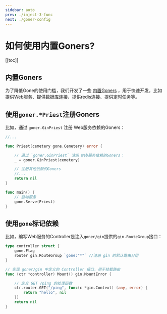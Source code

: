 ```yaml
---
sidebar: auto
prev: ./inject-3-func
next: ./goner-config
---
```


# 如何使用内置Goners?

[[toc]]

## 内置Goners

为了降低Gone的使用门槛，我们开发了一些 [内置Goners](/zh/goners/#框架内置goners) ，用于快速开发，比如提供Web服务、提供数据库连接、提供redis连接、提供定时任务等。

## 使用`goner.*Priest`注册Goners
比如，通过 `goner.GinPriest` 注册 Web服务依赖的Goners：
```go
//...

func Priest(cemetery gone.Cemetery) error {

	// 通过 `goner.GinPriest` 注册 Web服务依赖的Goners：
	_ = goner.GinPriest(cemetery)

	// 注册其他依赖的Goners
	//...
	return nil
}

func main() {
	// 启动服务
	gone.Serve(Priest)
}
```
## 使用`gone`标记依赖
比如，编写Web服务的Controller是注入`goner/gin`提供的`gin.RouteGroup`接口：
```go
type controller struct {
	gone.Flag
	router gin.RouteGroup `gone:"*"` //注册 gin 的默认路由分组
}

// 实现 goner/gin 中定义的 Controller 接口，用于挂载路由
func (ctr *controller) Mount() gin.MountError {

	// 定义 GET /ping 的处理函数
	ctr.router.GET("/ping", func(c *gin.Context) (any, error) {
		return "hello", nil
	})
	return nil
}
```
